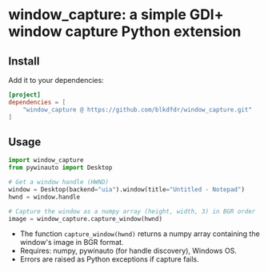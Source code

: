 # window_capture: a simple GDI+ window capture Python extension

## Install
Add it to your dependencies:
```toml
[project]
dependencies = [
    "window_capture @ https://github.com/blkdfdr/window_capture.git"
]
```

## Usage
```python
import window_capture
from pywinauto import Desktop

# Get a window handle (HWND)
window = Desktop(backend="uia").window(title="Untitled - Notepad")
hwnd = window.handle

# Capture the window as a numpy array (height, width, 3) in BGR order
image = window_capture.capture_window(hwnd)
```

- The function `capture_window(hwnd)` returns a numpy array containing the window's image in BGR format.
- Requires: numpy, pywinauto (for handle discovery), Windows OS.
- Errors are raised as Python exceptions if capture fails.
